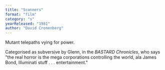 ```yaml
---
title: "Scanners"
format: "film"
category: "s"
yearReleased: "1981"
author: "David Cronenberg"
---
```

Mutant telepaths vying for power.

Categorised as subversive by Glenn, in the _BASTARD Chronicles_, who says "the real  horror is the mega corporations controlling the world, ala James Bond,  Illuminati stuff . . . entertainment."
 

